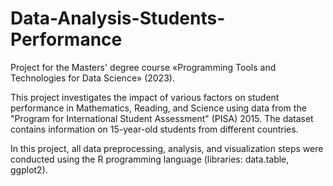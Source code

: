 # Data-Analysis-Students-Performance

Project for the Masters' degree course «Programming Tools and Technologies for Data Science» (2023).

This project investigates the impact of various factors on student performance in Mathematics, Reading, and Science using data from the "Program for International Student Assessment" (PISA) 2015. The dataset contains information on 15-year-old students from different countries. 

In this project, all data preprocessing, analysis, and visualization steps were conducted using the R programming language (libraries: data.table, ggplot2).
